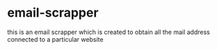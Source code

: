 # email-scrapper
this is an email scrapper which is created to obtain  all the mail address connected to a particular website
